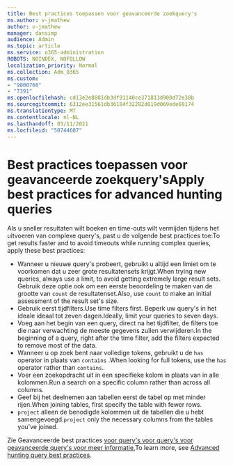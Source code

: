 ```yaml
---
title: Best practices toepassen voor geavanceerde zoekquery's
ms.author: v-jmathew
author: v-jmathew
manager: dansimp
audience: Admin
ms.topic: article
ms.service: o365-administration
ROBOTS: NOINDEX, NOFOLLOW
localization_priority: Normal
ms.collection: Adm_O365
ms.custom:
- "9000760"
- "7391"
ms.openlocfilehash: cd13e2e8801db3df91140ce371813d900d72e38b
ms.sourcegitcommit: 6312ee31561db36104f32282d019d069ede69174
ms.translationtype: MT
ms.contentlocale: nl-NL
ms.lasthandoff: 03/11/2021
ms.locfileid: "50744607"
---
```

# <a name="apply-best-practices-for-advanced-hunting-queries"></a><span data-ttu-id="0d5db-102">Best practices toepassen voor geavanceerde zoekquery's</span><span class="sxs-lookup"><span data-stu-id="0d5db-102">Apply best practices for advanced hunting queries</span></span>

<span data-ttu-id="0d5db-103">Als u sneller resultaten wilt boeken en time-outs wilt vermijden tijdens het uitvoeren van complexe query's, past u de volgende best practices toe:</span><span class="sxs-lookup"><span data-stu-id="0d5db-103">To get results faster and to avoid timeouts while running complex queries, apply these best practices:</span></span>

- <span data-ttu-id="0d5db-104">Wanneer u nieuwe query's probeert, gebruikt u altijd een limiet om te voorkomen dat u zeer grote resultatensets krijgt.</span><span class="sxs-lookup"><span data-stu-id="0d5db-104">When trying new queries, always use a limit, to avoid getting extremely large result sets.</span></span> <span data-ttu-id="0d5db-105">Gebruik deze optie ook om een eerste beoordeling te maken van de grootte van `count` de resultatenset.</span><span class="sxs-lookup"><span data-stu-id="0d5db-105">Also, use `count` to make an initial assessment of the result set's size.</span></span>
- <span data-ttu-id="0d5db-106">Gebruik eerst tijdfilters.</span><span class="sxs-lookup"><span data-stu-id="0d5db-106">Use time filters first.</span></span> <span data-ttu-id="0d5db-107">Beperk uw query's in het ideale ideaal tot zeven dagen.</span><span class="sxs-lookup"><span data-stu-id="0d5db-107">Ideally, limit your queries to seven days.</span></span>
- <span data-ttu-id="0d5db-108">Voeg aan het begin van een query, direct na het tijdfilter, de filters toe die naar verwachting de meeste gegevens zullen verwijderen.</span><span class="sxs-lookup"><span data-stu-id="0d5db-108">In the beginning of a query, right after the time filter, add the filters expected to remove most of the data.</span></span>
- <span data-ttu-id="0d5db-109">Wanneer u op zoek bent naar volledige tokens, gebruikt u de `has` operator in plaats van `contains` .</span><span class="sxs-lookup"><span data-stu-id="0d5db-109">When looking for full tokens, use the `has` operator rather than `contains`.</span></span>
- <span data-ttu-id="0d5db-110">Voer een zoekopdracht uit in een specifieke kolom in plaats van in alle kolommen.</span><span class="sxs-lookup"><span data-stu-id="0d5db-110">Run a search on a specific column rather than across all columns.</span></span>
- <span data-ttu-id="0d5db-111">Geef bij het deelnemen aan tabellen eerst de tabel op met minder rijen.</span><span class="sxs-lookup"><span data-stu-id="0d5db-111">When joining tables, first specify the table with fewer rows.</span></span>
- <span data-ttu-id="0d5db-112">`project` alleen de benodigde kolommen uit de tabellen die u hebt samengevoegd.</span><span class="sxs-lookup"><span data-stu-id="0d5db-112">`project` only the necessary columns from the tables you've joined.</span></span>

<span data-ttu-id="0d5db-113">Zie Geavanceerde best practices [voor query's voor query's voor geavanceerde query's voor meer informatie.](https://go.microsoft.com/fwlink/?linkid=2144812)</span><span class="sxs-lookup"><span data-stu-id="0d5db-113">To learn more, see [Advanced hunting query best practices](https://go.microsoft.com/fwlink/?linkid=2144812).</span></span>
